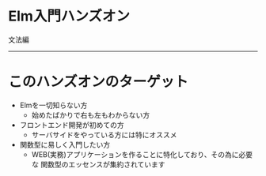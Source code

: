 # Elm入門ハンズオン

文法編

---

# このハンズオンのターゲット

- Elmを一切知らない方
    - 始めたばかりで右も左もわからない方
- フロントエンド開発が初めての方
    - サーバサイドをやっている方には特にオススメ
- 関数型に易しく入門したい方
    - WEB(実務)アプリケーションを作ることに特化しており、その為に必要な
      関数型のエッセンスが集約されています
